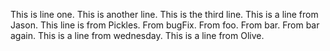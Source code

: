 This is line one.
This is another line.
This is the third line.
This is a line from Jason.
This line is from Pickles.
From bugFix.
From foo.
From bar.
From bar again.
This is a line from wednesday.
This is a line from Olive.
